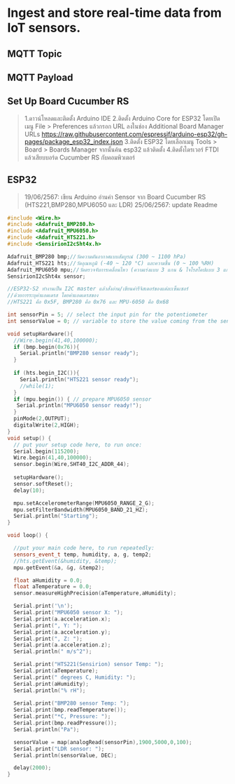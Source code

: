 # Ingest and store real-time data from IoT sensors.

## MQTT Topic


## MQTT Payload


## Set Up Board Cucumber RS
> 1.ดาวน์โหลดและติดตั้ง Arduino IDE
2.ติดตั้ง Arduino Core for ESP32 โดยเปิดเมนู File > Preferences แล้วกรอก URL ลงในช่อง Additional Board Manager URLs
https://raw.githubusercontent.com/espressif/arduino-esp32/gh-pages/package_esp32_index.json
3.ติดตั้ง ESP32 โดยเลือกเมนู Tools > Board > Boards Manager จากนั้นค้น esp32 แล้วติดตั้ง
4.ติดตั้งไดรเวอร์ FTDI แล้วเสียบบอร์ด Cucumber RS กับคอมพิวเตอร์

## ESP32
> 19/06/2567: เขียน Arduino อ่านค่า Sensor จาก Board Cucumber RS (HTS221,BMP280,MPU6050 และ LDR)
25/06/2567: update Readme

```cpp
#include <Wire.h>
#include <Adafruit_BMP280.h>
#include <Adafruit_MPU6050.h>
#include <Adafruit_HTS221.h>
#include <SensirionI2cSht4x.h>

Adafruit_BMP280 bmp;//วัดความดันอากาศแบบสัมบูรณ์ (300 ~ 1100 hPa)
Adafruit_HTS221 hts;//วัดอุณหภูมิ (-40 ~ 120 °C) และความชื้น (0 ~ 100 %RH)
Adafruit_MPU6050 mpu;//วัดตรวจจับการเคลื่อนไหว (ความเร่งแบบ 3 แกน & ไจโรสโคปแบบ 3 แกน)
SensirionI2cSht4x sensor;

//ESP32-S2 ทำงานเป็น I2C master แล้วสั่งอ่าน/เขียนค่ารีจิสเตอร์ของแต่ละเซ็นเซอร์
//ด้วยการระบุค่าแอดเดรส โดยค่าแอดเดรสของ 
//HTS221 คือ 0x5F, BMP280 คือ 0x76 และ MPU-6050 คือ 0x68 

int sensorPin = 5; // select the input pin for the potentiometer
int sensorValue = 0; // variable to store the value coming from the sensor

void setupHardware(){
  //Wire.begin(41,40,100000);
  if (bmp.begin(0x76)){
    Serial.println("BMP280 sensor ready");
  }
  
  if (hts.begin_I2C()){
    Serial.println("HTS221 sensor ready");
    //while(1);
  }
  if (mpu.begin()) { // prepare MPU6050 sensor
   Serial.println("MPU6050 sensor ready!");
  }
  pinMode(2,OUTPUT);
  digitalWrite(2,HIGH);
}
void setup() {
  // put your setup code here, to run once:
  Serial.begin(115200);
  Wire.begin(41,40,100000);
  sensor.begin(Wire,SHT40_I2C_ADDR_44);
  
  setupHardware();
  sensor.softReset();
  delay(10);

  mpu.setAccelerometerRange(MPU6050_RANGE_2_G);
  mpu.setFilterBandwidth(MPU6050_BAND_21_HZ);
  Serial.println("Starting");
}

void loop() {

  //put your main code here, to run repeatedly:
  sensors_event_t temp, humidity, a, g, temp2;
  //hts.getEvent(&humidity, &temp);
  mpu.getEvent(&a, &g, &temp2);

  float aHumidity = 0.0;
  float aTemperature = 0.0;
  sensor.measureHighPrecision(aTemperature,aHumidity);

  Serial.print('\n');
  Serial.print("MPU6050 sensor X: ");
  Serial.print(a.acceleration.x);
  Serial.print(", Y: ");
  Serial.print(a.acceleration.y);
  Serial.print(", Z: ");
  Serial.print(a.acceleration.z);
  Serial.println(" m/s^2");

  Serial.print("HTS221(Sensirion) sensor Temp: ");
  Serial.print(aTemperature);
  Serial.print(" degrees C, Humidity: ");
  Serial.print(aHumidity);
  Serial.println("% rH");
  
  Serial.print("BMP280 sensor Temp: ");
  Serial.print(bmp.readTemperature());
  Serial.print("*C, Pressure: ");
  Serial.print(bmp.readPressure());
  Serial.println("Pa");

  sensorValue = map(analogRead(sensorPin),1900,5000,0,100);
  Serial.print("LDR sensor: ");
  Serial.println(sensorValue, DEC);

  delay(2000);
}

```